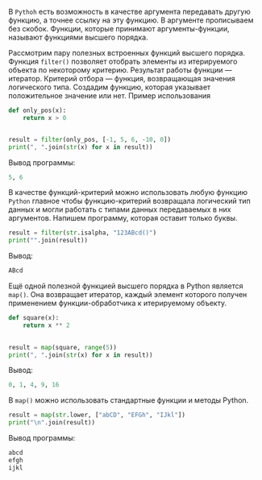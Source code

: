 В `Pythoh` есть возможность в качестве аргумента передавать другую функцию, а точнее ссылку на эту функцию. В аргументе прописываем без скобок. Функции, которые принимают аргументы-функции, называют функциями высшего порядка.

Рассмотрим пару полезных встроенных функций высшего порядка. Функция `filter()` позволяет отобрать элементы из итерируемого объекта по некоторому критерию. Результат работы функции — итератор. Критерий отбора — функция, возвращающая значения логического типа. Создадим функцию, которая указывает положительное значение или нет.
Пример использования
```python
def only_pos(x):
    return x > 0


result = filter(only_pos, [-1, 5, 6, -10, 0])
print(", ".join(str(x) for x in result))
```

Вывод программы:

```python
5, 6
```
В качестве функций-критерий можно использовать любую функцию `Python` главное чтобы функцию-критерий возвращала логический тип данных и могли работать с типами данных передаваемых в них аргументов.
Напишем программу, которая оставит только буквы.
```python
result = filter(str.isalpha, "123ABcd()")
print("".join(result))
```
Вывод: 
```python
ABcd
```

Ещё одной полезной функцией высшего порядка в Python является `map()`. Она возвращает итератор, каждый элемент которого получен применением функции-обработчика к итерируемому объекту.
```python
def square(x):
    return x ** 2

    
result = map(square, range(5))
print(", ".join(str(x) for x in result))
```
Вывод:
```python
0, 1, 4, 9, 16
```
В `map()` можно использовать стандартные функции и методы Python.
```python
result = map(str.lower, ["abCD", "EFGh", "IJkl"])
print("\n".join(result))
```

Вывод программы:

```python
abcd
efgh
ijkl
```
